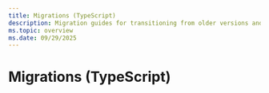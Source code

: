 ```yaml
---
title: Migrations (TypeScript)
description: Migration guides for transitioning from older versions and frameworks to Teams AI Library v2 for TypeScript
ms.topic: overview
ms.date: 09/29/2025
---
```


# Migrations (TypeScript)
